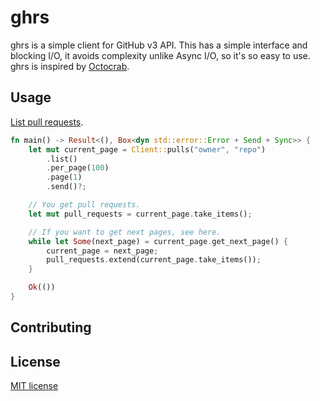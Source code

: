 # ghrs
ghrs is a simple client for GitHub v3 API. This has a simple interface and blocking I/O, it avoids complexity unlike Async I/O, so it's so easy to use. ghrs is inspired by [Octocrab](https://github.com/XAMPPRocky/octocrab).

## Usage
[List pull requests](https://docs.github.com/en/rest/reference/pulls#list-pull-requests).
```rust
fn main() -> Result<(), Box<dyn std::error::Error + Send + Sync>> {
    let mut current_page = Client::pulls("owner", "repo")
        .list()
        .per_page(100)
        .page(1)
        .send()?;

    // You get pull requests.
    let mut pull_requests = current_page.take_items();

    // If you want to get next pages, see here.
    while let Some(next_page) = current_page.get_next_page() {
        current_page = next_page;
        pull_requests.extend(current_page.take_items());
    }

    Ok(())
}
```

## Contributing
## License
[MIT license](LICENSE)
